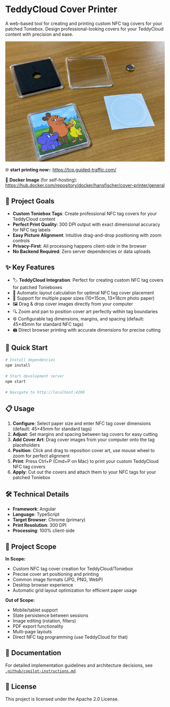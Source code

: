 # TeddyCloud Cover Printer

A web-based tool for creating and printing custom NFC tag covers for your patched Toniebox. Design professional-looking covers for your TeddyCloud content with precision and ease.

![TeddyCloud NFC Beacon](docs/teddycloud_nfc_beacon.jpeg)

🌐 **start printing now:**: https://tcp.guided-traffic.com/

🐳 **Docker Image** (for self-hosting): https://hub.docker.com/repository/docker/hansfischer/cover-printer/general

## 🎯 Project Goals

- **Custom Toniebox Tags**: Create professional NFC tag covers for your TeddyCloud content
- **Perfect Print Quality**: 300 DPI output with exact dimensional accuracy for NFC tag labels
- **Easy Picture Alignment**: Intuitive drag-and-drop positioning with zoom controls
- **Privacy-First**: All processing happens client-side in the browser
- **No Backend Required**: Zero server dependencies or data uploads

## ✨ Key Features

- 🏷️ **TeddyCloud Integration**: Perfect for creating custom NFC tag covers for patched Tonieboxes
- 📐 Automatic layout calculation for optimal NFC tag cover placement
- 📄 Support for multiple paper sizes (10×15cm, 13×18cm photo paper)
- 🖼️ Drag & drop cover images directly from your computer
- 🔍 Zoom and pan to position cover art perfectly within tag boundaries
- ⚙️ Configurable tag dimensions, margins, and spacing (default: 45×45mm for standard NFC tags)
- 🖨️ Direct browser printing with accurate dimensions for precise cutting

## 🚀 Quick Start

```bash
# Install dependencies
npm install

# Start development server
npm start

# Navigate to http://localhost:4200
```

## 📋 Usage

1. **Configure**: Select paper size and enter NFC tag cover dimensions (default: 45×45mm for standard tags)
2. **Adjust**: Set margins and spacing between tag covers for easy cutting
3. **Add Cover Art**: Drag cover images from your computer onto the tag placeholders
4. **Position**: Click and drag to reposition cover art, use mouse wheel to zoom for perfect alignment
5. **Print**: Press Ctrl+P (Cmd+P on Mac) to print your custom TeddyCloud NFC tag covers
6. **Apply**: Cut out the covers and attach them to your NFC tags for your patched Toniebox

## 🛠️ Technical Details

- **Framework**: Angular
- **Language**: TypeScript
- **Target Browser**: Chrome (primary)
- **Print Resolution**: 300 DPI
- **Processing**: 100% client-side

## 📝 Project Scope

**In Scope:**
- Custom NFC tag cover creation for TeddyCloud/Toniebox
- Precise cover art positioning and printing
- Common image formats (JPG, PNG, WebP)
- Desktop browser experience
- Automatic grid layout optimization for efficient paper usage

**Out of Scope:**
- Mobile/tablet support
- State persistence between sessions
- Image editing (rotation, filters)
- PDF export functionality
- Multi-page layouts
- Direct NFC tag programming (use TeddyCloud for that)

## 📖 Documentation

For detailed implementation guidelines and architecture decisions, see [`.github/copilot-instructions.md`](.github/copilot-instructions.md).

## 📄 License

This project is licensed under the Apache 2.0 License.
